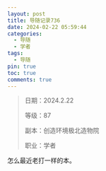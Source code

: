 ```yaml
---
layout: post
title: 导随记录736
date: 2024-02-22 05:59:44
categories:
  - 导随
  - 学者
tags:
  - 导随
pin: true
toc: true
comments: true
---
```

> 日期：2024.2.22
>
> 等级：87
>
> 副本：创造环境极北造物院
>
> 职业：学者

怎么最近老打一样的本。